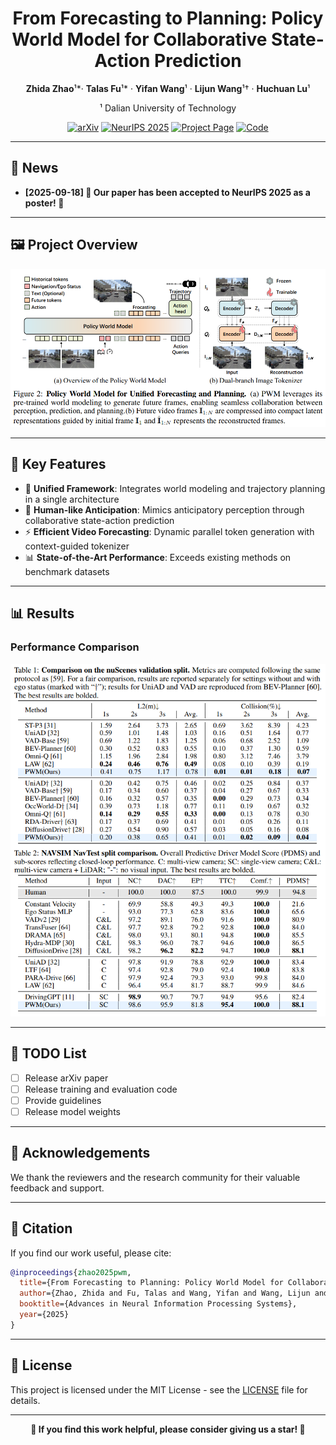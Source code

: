 <div align="center">

# **From Forecasting to Planning: Policy World Model for Collaborative State-Action Prediction**

**Zhida Zhao**¹*· **Talas Fu**¹* · **Yifan Wang**¹ · **Lijun Wang**¹† · **Huchuan Lu**¹

¹ Dalian University of Technology

[![arXiv](https://img.shields.io/badge/arXiv-Coming%20Soon-b31b1b.svg)](https://arxiv.org/abs/placeholder) [![NeurIPS 2025](https://img.shields.io/badge/NeurIPS-2025-4b44ce.svg)](https://neurips.cc/virtual/2025/poster/115790) [![Project Page](https://img.shields.io/badge/Project-Page-green.svg)](https://6550zhao.github.io/Policy-World-Model/) [![Code](https://img.shields.io/badge/Code-Coming%20Soon-blue.svg)](https://github.com/6550Zhao/Policy-World-Model)

</div>

---

## 📰 News

- **[2025-09-18] 🎉 Our paper has been accepted to NeurIPS 2025 as a poster! 🎉**

---

## 🖼️ Project Overview

<!-- Project Main Figure Placeholder -->
<div align="center">
<img src="assets/paper_figure.png" alt="Policy World Model Overview" width="800">
</div>

---

## 🚀 Key Features

- 🔗 **Unified Framework**: Integrates world modeling and trajectory planning in a single architecture
- 🧠 **Human-like Anticipation**: Mimics anticipatory perception through collaborative state-action prediction  
- ⚡ **Efficient Video Forecasting**: Dynamic parallel token generation with context-guided tokenizer
- 📊 **State-of-the-Art Performance**: Exceeds existing methods on benchmark datasets

---

## 📊 Results

### Performance Comparison

<!-- Replace with your results table image -->
<div align="center">
<img src="assets/results_table.png" alt="Performance Comparison Results" width="800">
</div>

---

## 🎯 TODO List

- [ ] Release arXiv paper
- [ ] Release training and evaluation code
- [ ] Provide guidelines
- [ ] Release model weights

---

## 🙏 Acknowledgements

We thank the reviewers and the research community for their valuable feedback and support.

---

## 📖 Citation

If you find our work useful, please cite:

```bibtex
@inproceedings{zhao2025pwm,
  title={From Forecasting to Planning: Policy World Model for Collaborative State-Action Prediction},
  author={Zhao, Zhida and Fu, Talas and Wang, Yifan and Wang, Lijun and Lu, Huchuan},
  booktitle={Advances in Neural Information Processing Systems},
  year={2025}
}
```

---

## 📄 License

This project is licensed under the MIT License - see the [LICENSE](LICENSE) file for details.

---

<div align="center">

**🌟 If you find this work helpful, please consider giving us a star! 🌟**

</div>
